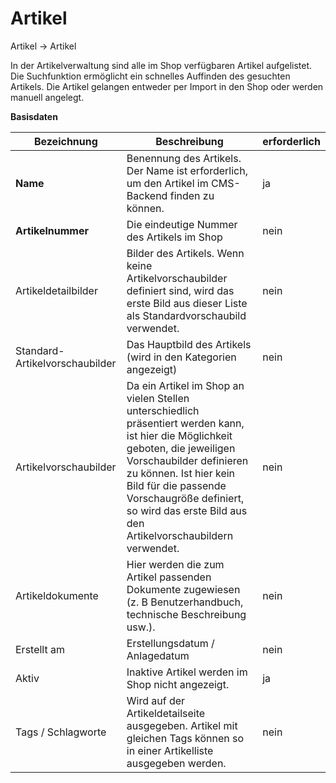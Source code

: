# Artikel

Artikel → Artikel

In der Artikelverwaltung sind alle im Shop verfügbaren Artikel aufgelistet. Die Suchfunktion ermöglicht ein schnelles Auffinden des gesuchten Artikels. Die Artikel gelangen entweder per Import in den Shop oder werden manuell angelegt.

**Basisdaten**

| Bezeichnung | Beschreibung | erforderlich |
| -- | -- | -- |
| **Name** | Benennung des Artikels. Der Name ist erforderlich, um den Artikel im CMS-Backend finden zu können. | ja |
| **Artikelnummer** | Die eindeutige Nummer des Artikels im Shop | nein |
| Artikeldetailbilder | Bilder des Artikels. Wenn keine Artikelvorschaubilder definiert sind, wird das erste Bild aus dieser Liste als Standardvorschaubild verwendet. | nein |
| Standard-Artikelvorschaubilder | Das Hauptbild des Artikels (wird in den Kategorien angezeigt) | nein |
| Artikelvorschaubilder | Da ein Artikel im Shop an vielen Stellen unterschiedlich präsentiert werden kann, ist hier die Möglichkeit geboten, die jeweiligen Vorschaubilder definieren zu können. Ist hier kein Bild für die passende Vorschaugröße definiert, so wird das erste Bild aus den Artikelvorschaubildern verwendet. | nein |
| Artikeldokumente | Hier werden die zum Artikel passenden Dokumente zugewiesen (z. B Benutzerhandbuch, technische Beschreibung usw.). | nein |
| Erstellt am | Erstellungsdatum / Anlagedatum | nein |
| Aktiv | Inaktive Artikel werden im Shop nicht angezeigt. | ja |
| Tags / Schlagworte | Wird auf der Artikeldetailseite ausgegeben. Artikel mit gleichen Tags können so in einer Artikelliste ausgegeben werden. | nein |








